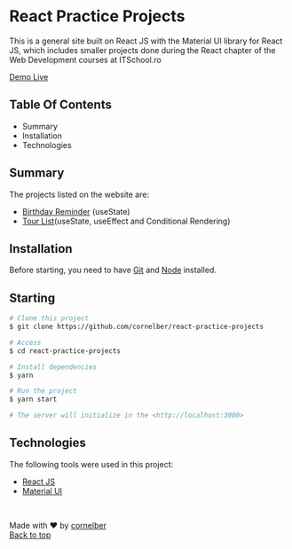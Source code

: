 # React Practice Projects

This is a general site built on React JS with the Material UI library for React JS, which includes smaller projects done during the React chapter of the Web Development courses at ITSchool.ro

[Demo Live](https://bc-react-practice-projects.netlify.app)

## Table Of Contents

-   Summary
-   Installation
-   Technologies

## Summary

The projects listed on the website are:

-   [Birthday Reminder](https://github.com/cornelber/react-birthday-reminder) (useState)
-   [Tour List](https://github.com/cornelber/project-tours)(useState, useEffect and Conditional Rendering)

## Installation

Before starting, you need to have [Git](https://git-scm.com) and [Node](https://nodejs.org/en/) installed.

## Starting

```bash
# Clone this project
$ git clone https://github.com/cornelber/react-practice-projects

# Access
$ cd react-practice-projects

# Install dependencies
$ yarn

# Run the project
$ yarn start

# The server will initialize in the <http://localhost:3000>
```

## Technologies

The following tools were used in this project:

-   [React JS](https://reactjs.org/)
-   [Material UI](https://mui.com/)

&#xa0;

Made with ❤️ by <a href="https://github.com/cornelber" target="_blank">cornelber</a>
<br/>
<a href="#top">Back to top</a>
